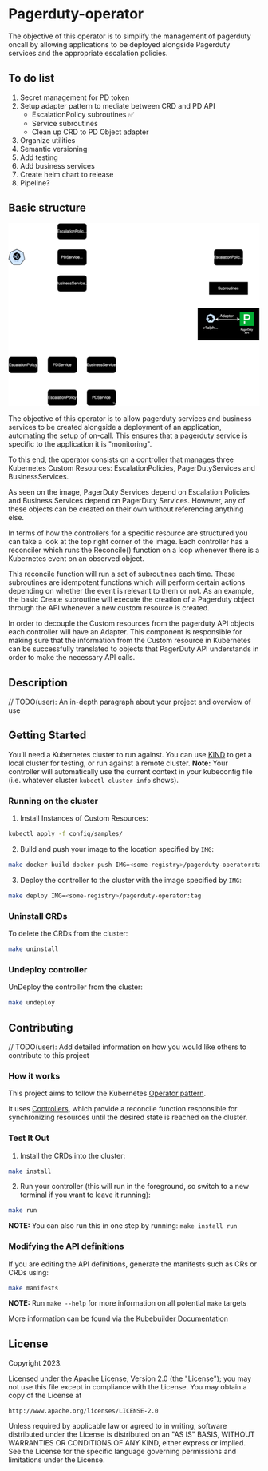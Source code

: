 # Pagerduty-operator
The objective of this operator is to simplify the management of pagerduty oncall by allowing applications to be deployed alongside Pagerduty services and the appropriate escalation policies.

## To do list

1. Secret management for PD token
2. Setup adapter pattern to mediate between CRD and PD API
    - EscalationPolicy subroutines ✅
    - Service subroutines
    - Clean up CRD to PD Object adapter
3. Organize utilities
4. Semantic versioning
5. Add testing
6. Add business services
7. Create helm chart to release
8. Pipeline?

## Basic structure

![Diagram](./PDoperator.drawio.svg)

The objective of this operator is to allow pagerduty services and business services to be created alongside a deployment of an application, automating the setup of on-call. This ensures that a pagerduty service is specific to the application it is "monitoring".

To this end, the operator consists on a controller that manages three Kubernetes Custom Resources: EscalationPolicies, PagerDutyServices and BusinessServices.

As seen on the image, PagerDuty Services depend on Escalation Policies and Business Services depend on PagerDuty Services. However, any of these objects can be created on their own without referencing anything else.

In terms of how the controllers for a specific resource are structured you can take a look at the top right corner of the image. Each controller has a reconciler which runs the Reconcile() function on a loop whenever there is a Kubernetes event on an observed object.

This reconcile function will run a set of subroutines each time. These subroutines are idempotent functions which will perform certain actions depending on whether the event is relevant to them or not. As an example, the basic Create subroutine will execute the creation of a Pagerduty object through the API whenever a new custom resource is created.

In order to decouple the Custom resources from the pagerduty API objects each controller will have an Adapter. This component is responsible for making sure that the information from the Custom resource in Kubernetes can be successfully translated to objects that PagerDuty API understands in order to make the necessary API calls.

## Description
// TODO(user): An in-depth paragraph about your project and overview of use

## Getting Started
You’ll need a Kubernetes cluster to run against. You can use [KIND](https://sigs.k8s.io/kind) to get a local cluster for testing, or run against a remote cluster.
**Note:** Your controller will automatically use the current context in your kubeconfig file (i.e. whatever cluster `kubectl cluster-info` shows).

### Running on the cluster
1. Install Instances of Custom Resources:

```sh
kubectl apply -f config/samples/
```

2. Build and push your image to the location specified by `IMG`:

```sh
make docker-build docker-push IMG=<some-registry>/pagerduty-operator:tag
```

3. Deploy the controller to the cluster with the image specified by `IMG`:

```sh
make deploy IMG=<some-registry>/pagerduty-operator:tag
```

### Uninstall CRDs
To delete the CRDs from the cluster:

```sh
make uninstall
```

### Undeploy controller
UnDeploy the controller from the cluster:

```sh
make undeploy
```

## Contributing
// TODO(user): Add detailed information on how you would like others to contribute to this project

### How it works
This project aims to follow the Kubernetes [Operator pattern](https://kubernetes.io/docs/concepts/extend-kubernetes/operator/).

It uses [Controllers](https://kubernetes.io/docs/concepts/architecture/controller/),
which provide a reconcile function responsible for synchronizing resources until the desired state is reached on the cluster.

### Test It Out
1. Install the CRDs into the cluster:

```sh
make install
```

2. Run your controller (this will run in the foreground, so switch to a new terminal if you want to leave it running):

```sh
make run
```

**NOTE:** You can also run this in one step by running: `make install run`

### Modifying the API definitions
If you are editing the API definitions, generate the manifests such as CRs or CRDs using:

```sh
make manifests
```

**NOTE:** Run `make --help` for more information on all potential `make` targets

More information can be found via the [Kubebuilder Documentation](https://book.kubebuilder.io/introduction.html)

## License

Copyright 2023.

Licensed under the Apache License, Version 2.0 (the "License");
you may not use this file except in compliance with the License.
You may obtain a copy of the License at

    http://www.apache.org/licenses/LICENSE-2.0

Unless required by applicable law or agreed to in writing, software
distributed under the License is distributed on an "AS IS" BASIS,
WITHOUT WARRANTIES OR CONDITIONS OF ANY KIND, either express or implied.
See the License for the specific language governing permissions and
limitations under the License.

